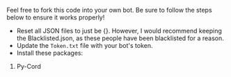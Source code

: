 Feel free to fork this code into your own bot. Be sure to follow the steps below to ensure it works properly! <br>
- Reset all JSON files to just be {}. However, I would recommend keeping the Blacklisted.json, as these people have been blacklisted for a reason. <br>
- Update the `Token.txt` file with your bot's token.
- Install these packages:
1. Py-Cord

